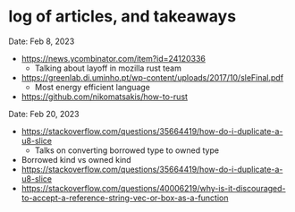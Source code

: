 # log of articles, and takeaways

Date: Feb 8, 2023
- https://news.ycombinator.com/item?id=24120336
    - Talking about layoff in mozilla rust team
- https://greenlab.di.uminho.pt/wp-content/uploads/2017/10/sleFinal.pdf
    - Most energy efficient language
- https://github.com/nikomatsakis/how-to-rust


Date: Feb 20, 2023
- https://stackoverflow.com/questions/35664419/how-do-i-duplicate-a-u8-slice
    - Talks on converting borrowed type to owned type
- Borrowed kind vs owned kind
- https://stackoverflow.com/questions/35664419/how-do-i-duplicate-a-u8-slice
- https://stackoverflow.com/questions/40006219/why-is-it-discouraged-to-accept-a-reference-string-vec-or-box-as-a-function